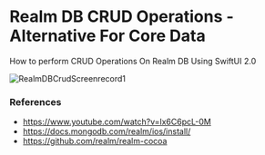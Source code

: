 # Realm DB CRUD Operations - Alternative For Core Data

How to perform CRUD Operations On Realm DB Using SwiftUI 2.0

![RealmDBCrudScreenrecord1](https://user-images.githubusercontent.com/3436468/107635910-dfcc2100-6ca6-11eb-8bc2-12fce12d1bdc.gif)

### References

- https://www.youtube.com/watch?v=lx6C6pcL-0M
- https://docs.mongodb.com/realm/ios/install/
- https://github.com/realm/realm-cocoa
